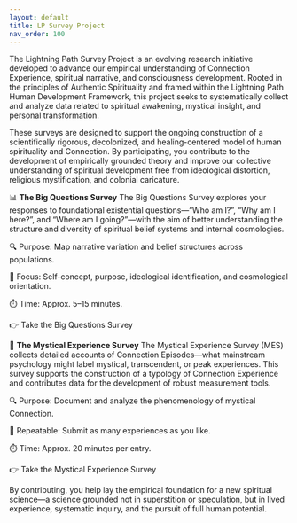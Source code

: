 ```yaml
---
layout: default
title: LP Survey Project
nav_order: 100
---
```

The Lightning Path Survey Project is an evolving research initiative developed to advance our empirical understanding of Connection Experience, spiritual narrative, and consciousness development. Rooted in the principles of Authentic Spirituality and framed within the Lightning Path Human Development Framework, this project seeks to systematically collect and analyze data related to spiritual awakening, mystical insight, and personal transformation.

These surveys are designed to support the ongoing construction of a scientifically rigorous, decolonized, and healing-centered model of human spirituality and Connection. By participating, you contribute to the development of empirically grounded theory and improve our collective understanding of spiritual development free from ideological distortion, religious mystification, and colonial caricature.

📊 **The Big Questions Survey**
The Big Questions Survey explores your responses to foundational existential questions—“Who am I?”, “Why am I here?”, and “Where am I going?”—with the aim of better understanding the structure and diversity of spiritual belief systems and internal cosmologies.

🔍 Purpose: Map narrative variation and belief structures across populations.

🧠 Focus: Self-concept, purpose, ideological identification, and cosmological orientation.

⏱️ Time: Approx. 5–15 minutes.

👉 Take the Big Questions Survey

🌌 **The Mystical Experience Survey**
The Mystical Experience Survey (MES) collects detailed accounts of Connection Episodes—what mainstream psychology might label mystical, transcendent, or peak experiences. This survey supports the construction of a typology of Connection Experience and contributes data for the development of robust measurement tools.

🔍 Purpose: Document and analyze the phenomenology of mystical Connection.

🔁 Repeatable: Submit as many experiences as you like.

⏱️ Time: Approx. 20 minutes per entry.

👉 Take the Mystical Experience Survey

By contributing, you help lay the empirical foundation for a new spiritual science—a science grounded not in superstition or speculation, but in lived experience, systematic inquiry, and the pursuit of full human potential.
